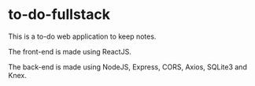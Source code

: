 # to-do-fullstack
 
This is a to-do web application to keep notes.

The front-end is made using ReactJS.

The back-end is made using NodeJS, Express, CORS, Axios, SQLite3 and Knex.

